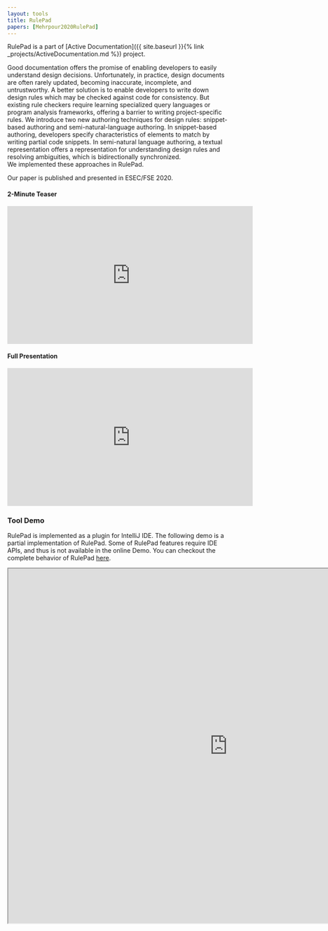 ```yaml
---
layout: tools
title: RulePad
papers: [Mehrpour2020RulePad]
---
```


RulePad is a part of [Active Documentation]({{ site.baseurl }}{% link _projects/ActiveDocumentation.md %}) project.

Good documentation offers the promise of enabling developers to easily understand design decisions. 
Unfortunately, in practice, design documents are often rarely updated, becoming inaccurate, incomplete, and untrustworthy. A better solution is to enable developers to write down design rules which may be checked against code for consistency. But existing rule checkers require learning specialized query languages or program analysis frameworks, offering a barrier to writing project-specific rules. 
We introduce two new authoring techniques for design rules: snippet-based authoring and semi-natural-language authoring.
In snippet-based authoring, 
developers specify characteristics of elements to match by writing partial code snippets. 
In semi-natural language authoring, 
a textual representation offers a representation for understanding design rules and resolving ambiguities, 
which is bidirectionally synchronized.  
We implemented these approaches in RulePad. 


Our paper is published and presented in ESEC/FSE 2020. 

#### 2-Minute Teaser

<iframe width="560" height="315" src="https://www.youtube.com/embed/dQHbItcr2Aw" frameborder="0" allow="accelerometer; autoplay; encrypted-media; gyroscope; picture-in-picture" allowfullscreen></iframe>

#### Full Presentation

<iframe width="560" height="315" src="https://www.youtube.com/embed/4rUYS8enKA0" frameborder="0" allow="accelerometer; autoplay; encrypted-media; gyroscope; picture-in-picture" allowfullscreen></iframe>



### Tool Demo 

RulePad is implemented as a plugin for IntelliJ IDE. 
The following demo is a partial implementation of RulePad. Some of RulePad features require IDE APIs, and thus is not available in the online Demo. 
You can checkout the complete behavior of RulePad [here](https://www.youtube.com/watch?v=u_IjorRovxc).


<iframe height="810" width="1000" src="https://saharmehrpour.github.io/RulePad-Demo/"></iframe>